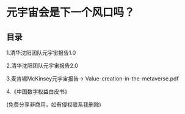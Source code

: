 # 元宇宙会是下一个风口吗？


## 目录
1.清华沈阳团队元宇宙报告1.0

2.清华沈阳团队元宇宙报告2.0

3.麦肯锡McKinsey元宇宙报告-> Value-creation-in-the-metaverse.pdf

4.《中国数字权益白皮书》

(免费分享非商用，如有侵权联系我删除)
